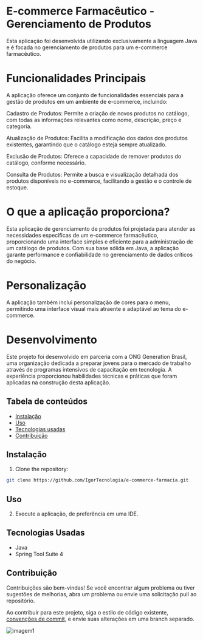 # E-commerce Farmacêutico - Gerenciamento de Produtos

Esta aplicação foi desenvolvida utilizando exclusivamente a linguagem Java e é focada no gerenciamento de produtos para um e-commerce farmacêutico.

# Funcionalidades Principais

A aplicação oferece um conjunto de funcionalidades essenciais para a gestão de produtos em um ambiente de e-commerce, incluindo:

Cadastro de Produtos: Permite a criação de novos produtos no catálogo, com todas as informações relevantes como nome, descrição, preço e categoria.

Atualização de Produtos: Facilita a modificação dos dados dos produtos existentes, garantindo que o catálogo esteja sempre atualizado.

Exclusão de Produtos: Oferece a capacidade de remover produtos do catálogo, conforme necessário.

Consulta de Produtos: Permite a busca e visualização detalhada dos produtos disponíveis no e-commerce, facilitando a gestão e o controle de estoque.

# O que a aplicação proporciona?

Esta aplicação de gerenciamento de produtos foi projetada para atender as necessidades específicas de um e-commerce farmacêutico, proporcionando uma interface simples e eficiente para a administração de um catálogo de produtos. Com sua base sólida em Java, a aplicação garante performance e confiabilidade no gerenciamento de dados críticos do negócio.

# Personalização

A aplicação também inclui personalização de cores para o menu, permitindo uma interface visual mais atraente e adaptável ao tema do e-commerce.

# Desenvolvimento
Este projeto foi desenvolvido em parceria com a ONG Generation Brasil, uma organização dedicada a preparar jovens para o mercado de trabalho através de programas intensivos de capacitação em tecnologia. A experiência proporcionou habilidades técnicas e práticas que foram aplicadas na construção desta aplicação.

## Tabela de conteúdos

- [Instalação](#instalação)
- [Uso](#uso)
- [Tecnologias usadas](#tecnologias-usadas)
- [Contribuição](#contribuição)

## Instalação

1. Clone the repository:

```bash
git clone https://github.com/IgorTecnologia/e-commerce-farmacia.git
```

## Uso

2. Execute a aplicação, de preferência em uma IDE.

## Tecnologias Usadas

- Java
- Spring Tool Suite 4

## Contribuição

Contribuições são bem-vindas! Se você encontrar algum problema ou tiver sugestões de melhorias, abra um problema ou envie uma solicitação pull ao repositório.

Ao contribuir para este projeto, siga o estilo de código existente, [convenções de commit](https://medium.com/linkapi-solutions/conventional-commits-pattern-3778d1a1e657), e envie suas alterações em uma branch separado.

![imagem1](https://www.finoit.com/wp-content/uploads/2022/09/history-of-java-programming-language.jpg)
